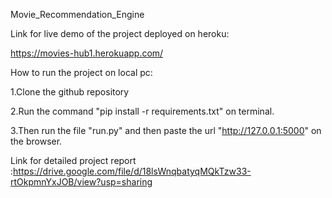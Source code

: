 Movie_Recommendation_Engine

Link for live demo of the project deployed on heroku:

https://movies-hub1.herokuapp.com/

How to run the project on local pc:

1.Clone the github repository

2.Run the command "pip install -r requirements.txt" on terminal.

3.Then run the file "run.py" and then paste the url "http://127.0.0.1:5000" on the browser.

Link for detailed project report :https://drive.google.com/file/d/18lsWnqbatyqMQkTzw33-rtOkpmnYxJOB/view?usp=sharing
